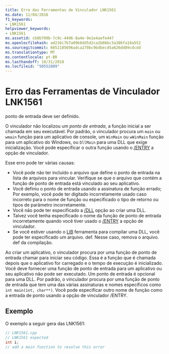 ```yaml
---
title: Erro das Ferramentas de Vinculador LNK1561
ms.date: 11/04/2016
f1_keywords:
- LNK1561
helpviewer_keywords:
- LNK1561
ms.assetid: cb0b709b-7c9c-4496-8a4e-9e1e4aefe447
ms.openlocfilehash: ad216c7b7a09b8dd5d2ca2b86bc3a386fa18a552
ms.sourcegitcommit: 6052185696adca270bc9bdbec45a626dd89cdcdd
ms.translationtype: MT
ms.contentlocale: pt-BR
ms.lasthandoff: 10/31/2018
ms.locfileid: "50552809"
---
```

# <a name="linker-tools-error-lnk1561"></a>Erro das Ferramentas de Vinculador LNK1561

ponto de entrada deve ser definido.

O vinculador não localizou um *ponto de entrada*, a função inicial a ser chamada em seu executável. Por padrão, o vinculador procura um `main` ou `wmain` função para um aplicativo de console, um `WinMain` ou `wWinMain` função para um aplicativo do Windows, ou `DllMain` para uma DLL que exige inicialização. Você pode especificar o outra função usando o [/ENTRY](../../build/reference/entry-entry-point-symbol.md) a opção de vinculador.

Esse erro pode ter várias causas:
- Você pode não ter incluído o arquivo que define o ponto de entrada na lista de arquivos para vincular. Verifique se que o arquivo que contém a função de ponto de entrada está vinculado ao seu aplicativo.
- Você definiu o ponto de entrada usando a assinatura de função errado; Por exemplo, você pode ter digitado incorretamente usado caso incorreto para o nome de função ou especificado o tipo de retorno ou tipos de parâmetro incorretamente.
- Você não pode ter especificado a [/DLL](../../build/reference/dll-build-a-dll.md) opção ao criar uma DLL.
- Talvez você tenha especificado o nome da função de ponto de entrada incorretamente quando você tiver usado o [/ENTRY](../../build/reference/entry-entry-point-symbol.md) a opção de vinculador.
- Se você estiver usando o [LIB](../../build/reference/lib-reference.md) ferramenta para compilar uma DLL, você pode ter especificado um arquivo. def. Nesse caso, remova o arquivo. def da compilação.

Ao criar um aplicativo, o vinculador procura por uma função de ponto de entrada chamar para iniciar seu código. Essa é a função que é chamada depois que o aplicativo for carregado e o tempo de execução é inicializado. Você deve fornecer uma função de ponto de entrada para um aplicativo ou seu aplicativo não pode ser executado. Um ponto de entrada é opcional para uma DLL. Por padrão, o vinculador procura por uma função de ponto de entrada que tem uma das várias assinaturas e nomes específicos como `int main(int, char**)`. Você pode especificar outro nome de função como a entrada de ponto usando a opção de vinculador /ENTRY.

## <a name="example"></a>Exemplo

O exemplo a seguir gera das LNK1561:

```cpp
// LNK1561.cpp
// LNK1561 expected
int i;
// add a main function to resolve this error
```